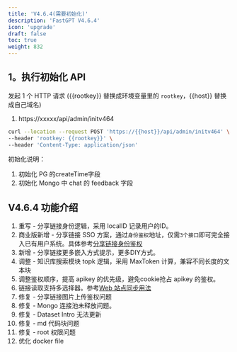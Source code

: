 ```yaml
---
title: 'V4.6.4(需要初始化)'
description: 'FastGPT V4.6.4'
icon: 'upgrade'
draft: false
toc: true
weight: 832
---
```


## 1。执行初始化 API

发起 1 个 HTTP 请求 ({{rootkey}} 替换成环境变量里的 `rootkey`，{{host}} 替换成自己域名)

1. https://xxxxx/api/admin/initv464

```bash
curl --location --request POST 'https://{{host}}/api/admin/initv464' \
--header 'rootkey: {{rootkey}}' \
--header 'Content-Type: application/json'
```

初始化说明：
1. 初始化 PG 的createTime字段
2. 初始化 Mongo 中 chat 的 feedback 字段


## V4.6.4 功能介绍

1. 重写 - 分享链接身份逻辑，采用 localID 记录用户的ID。
2. 商业版新增 - 分享链接 SSO 方案，通过`身份鉴权`地址，仅需`3个接口`即可完全接入已有用户系统。具体参考[分享链接身份鉴权](/docs/development/openapi/share/)
3. 新增 - 分享链接更多嵌入方式提示，更多DIY方式。
4. 调整 - 知识库搜索模块 topk 逻辑，采用 MaxToken 计算，兼容不同长度的文本块
5. 调整鉴权顺序，提高 apikey 的优先级，避免cookie抢占 apikey 的鉴权。
6. 链接读取支持多选择器。参考[Web 站点同步用法](/docs/course/webSync)
7. 修复 - 分享链接图片上传鉴权问题
8. 修复 - Mongo 连接池未释放问题。
9. 修复 - Dataset Intro 无法更新
10. 修复 - md 代码块问题
11. 修复 - root 权限问题
12. 优化 docker file  


